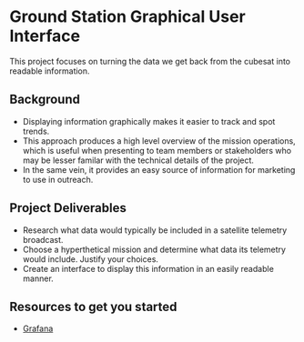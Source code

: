 # Ground Station Graphical User Interface
This project focuses on turning the data we get back from the cubesat into readable information. 

## Background 
- Displaying information graphically makes it easier to track and spot trends.
- This approach produces a high level overview of the mission operations, which is useful when presenting to team members or stakeholders who may be lesser familar with the technical details of the project. 
- In the same vein, it provides an easy source of information for marketing to use in outreach. 

## Project Deliverables
- Research what data would typically be included in a satellite telemetry broadcast.
- Choose a hyperthetical mission and determine what data its telemetry would include. Justify your choices. 
- Create an interface to display this information in an easily readable manner. 

## Resources to get you started 
- [Grafana](https://grafana.com/)
